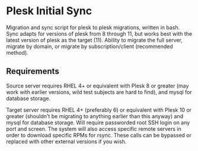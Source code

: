 Plesk Initial Sync
==================

Migration and sync script for plesk to plesk migrations, written in bash. Sync adapts for versions of plesk from 8 through 11, but works best with the latest version of plesk as the target (11). Ability to migrate the full server, migrate by domain, or migrate by subscription/client (recommended method). 

Requirements
------------
Source server requires RHEL 4+ or equivalent with Plesk 8 or greater (may work with earlier versions, wild test subjects are hard to find), and mysql for database storage.

Target server requires RHEL 4+ (preferably 6) or equivalent with Plesk 10 or greater (shouldn't be migrating to anything earlier than this anyway) and mysql for database storage. Will require passworded root SSH login on any port and screen. The system will also access specific remote servers in order to download specific RPMs for rsync. These calls can be bypassed or replaced with other external versions if you wish.
